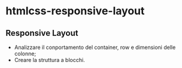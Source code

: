 # htmlcss-responsive-layout

Responsive Layout
---
- Analizzare il conportamento del container, row e dimensioni delle colonne;
- Creare la struttura a blocchi.